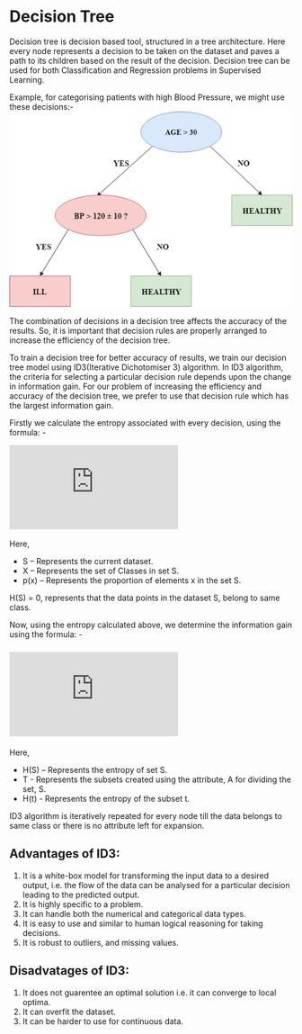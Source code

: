 # Decision Tree

Decision tree is decision based tool, structured in a tree architecture. Here every node represents a decision to be taken on the dataset and paves a path to its children based on the result of the decision. Decision tree can be used for both Classification and Regression problems in Supervised Learning.

Example, for categorising patients with high Blood Pressure, we might use these decisions:-
![High BP Decision Tree](https://github.com/Snorlexing/Machine-Learning-Basics/blob/Decision-tree-edit/Decision%20Tree/HIGH%20BP%20DECISION%20TREE.png)

The combination of decisions in a decision tree affects the accuracy of the results. So, it is important that decision rules are properly arranged to increase the efficiency of the decision tree.

To train a decision tree for better accuracy of results, we train our decision tree model using ID3(Iterative Dichotomiser 3) algorithm. In ID3 algorithm, the criteria for selecting a particular decision rule depends upon the change in information gain. For our problem of increasing the efficiency and accuracy of the decision tree, we prefer to use that decision rule which has the largest information gain.

Firstly we calculate the entropy associated with every decision, using the formula: -

![entropy](https://latex.codecogs.com/gif.latex?%7BH%28S%29%3D%5Csum%20_%7Bx%5Cin%20X%7D%7B-p%28x%29%5Clog%20_%7B2%7Dp%28x%29%7D%7D)

Here,
  * S – Represents the current dataset.
  * X – Represents the set of Classes in set S.
  * p(x) – Represents the proportion of elements x in the set S.

H(S) = 0, represents that the data points in the dataset S, belong to same class.
  
Now, using the entropy calculated above, we determine the information gain using the formula: - 
### ![infogain](https://latex.codecogs.com/gif.latex?IG%28S%2CA%29%3D%5Cmathrm%20%7BH%7D%20%7B%28S%29%7D-%5Csum%20_%7Bt%5Cin%20T%7Dp%28t%29%5Cmathrm%20%7BH%7D%20%7B%28t%29%7D%3D%5Cmathrm%20%7BH%7D%20%7B%28S%29%7D-%5Cmathrm%20%7BH%7D%20%7B%28S%7CA%29%7D)

Here,
  * H(S) – Represents the entropy of set S.
  * T - Represents the subsets created using the attribute, A for dividing the set, S.
  * H(t) - Represents the entropy of the subset t.

ID3 algorithm is iteratively repeated for every node till the data belongs to same class or there is no attribute left for expansion.

## Advantages of ID3:
  1. It is a white-box model for transforming the input data to a desired output, i.e. the flow of the data can be analysed for a             particular decision leading to the predicted output.
  2. It is highly specific to a problem.
  3. It can handle both the numerical and categorical data types.
  4. It is easy to use and similar to human logical reasoning for taking decisions.
  5. It is robust to outliers, and missing values.

## Disadvatages of ID3:
  1. It does not guarentee an optimal solution i.e. it can converge to local optima.
  2. It can overfit the dataset.
  3. It can be harder to use for continuous data.
